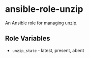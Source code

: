# ansible-role-unzip

An Ansible role for managing unzip.

## Role Variables

- `unzip_state` - latest, present, abent

